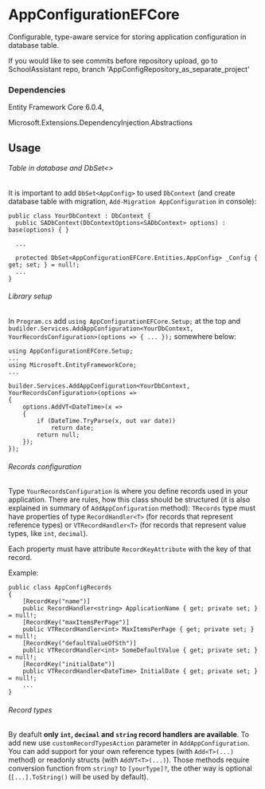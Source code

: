 # AppConfigurationEFCore
Configurable, type-aware service for storing application configuration in database table.

If you would like to see commits before repository upload, go to SchoolAssistant repo, branch 'AppConfigRepository_as_separate_project'

### Dependencies
Entity Framework Core 6.0.4,

Microsoft.Extensions.DependencyInjection.Abstractions


## Usage
###### Table in database and DbSet<>
It is important to add `DbSet<AppConfig>` to used `DbContext` (and create database table with migration, `Add-Migration AppConfiguration` in console):
```
public class YourDbContext : DbContext {
  public SADbContext(DbContextOptions<SADbContext> options) : base(options) { }
  
  ...
  
  protected DbSet<AppConfigurationEFCore.Entities.AppConfig> _Config { get; set; } = null!;
  ...
}
```

###### Library setup
In `Program.cs` add `using AppConfigurationEFCore.Setup;` at the top and `budilder.Services.AddAppConfiguration<YourDbContext, YourRecordsConfiguration>(options => { ... });` somewhere below:
```
using AppConfigurationEFCore.Setup;
...
using Microsoft.EntityFrameworkCore;
...

builder.Services.AddAppConfiguration<YourDbContext, YourRecordsConfiguration>(options =>
{
    options.AddVT<DateTime>(x =>
    {
        if (DateTime.TryParse(x, out var date))
            return date;
        return null;
    });
});
```

###### Records configuration
Type `YourRecordsConfiguration` is where you define records used in your application. There are rules, how this class should be structured (it is also explained in summary of `AddAppConfiguration` method):
`TRecords` type must have properties of type `RecordHandler<T>` (for records that represent reference types)
or `VTRecordHandler<T>` (for records that represent value types, like `int`, `decimal`).

Each property must have attribute `RecordKeyAttribute` with the key of that record.

Example:
```
public class AppConfigRecords 
{
    [RecordKey("name")]
    public RecordHandler<string> ApplicationName { get; private set; } = null!;
    [RecordKey("maxItemsPerPage")]
    public VTRecordHandler<int> MaxItemsPerPage { get; private set; } = null!;
    [RecordKey("defaultValueOfSth")]
    public VTRecordHandler<int> SomeDefaultValue { get; private set; } = null!;
    [RecordKey("initialDate")]
    public VTRecordHandler<DateTime> InitialDate { get; private set; } = null!;
    ...
}
```

###### Record types
By deafult **only `int`, `decimal` and `string` record handlers are available**. To add new use `customRecordTypesAction` parameter in `AddAppConfiguration`. You can add support for your own reference types (with `Add<T>(...)` method) or readonly structs (with `AddVT<T>(...)`). Those methods require conversion function from `string?` to `[yourType]?`, the other way is optional (`[...].ToString()` will be used by default).
